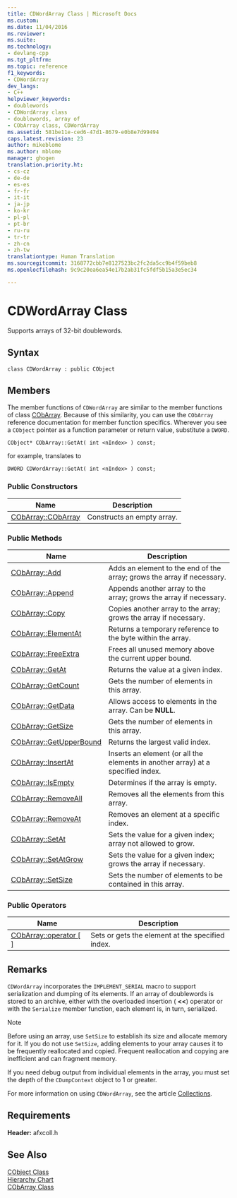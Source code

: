 ```yaml
---
title: CDWordArray Class | Microsoft Docs
ms.custom: 
ms.date: 11/04/2016
ms.reviewer: 
ms.suite: 
ms.technology:
- devlang-cpp
ms.tgt_pltfrm: 
ms.topic: reference
f1_keywords:
- CDWordArray
dev_langs:
- C++
helpviewer_keywords:
- doublewords
- CDWordArray class
- doublewords, array of
- CObArray class, CDWordArray
ms.assetid: 581be11e-ced6-47d1-8679-e0b8e7d99494
caps.latest.revision: 23
author: mikeblome
ms.author: mblome
manager: ghogen
translation.priority.ht:
- cs-cz
- de-de
- es-es
- fr-fr
- it-it
- ja-jp
- ko-kr
- pl-pl
- pt-br
- ru-ru
- tr-tr
- zh-cn
- zh-tw
translationtype: Human Translation
ms.sourcegitcommit: 3168772cbb7e8127523bc2fc2da5cc9b4f59beb8
ms.openlocfilehash: 9c9c20ea6ea54e17b2ab31fc5fdf5b15a3e5ec34

---
```

# CDWordArray Class
Supports arrays of 32-bit doublewords.  
  
## Syntax  
  
```  
class CDWordArray : public CObject  
```  
  
## Members  
 The member functions of `CDWordArray` are similar to the member functions of class [CObArray](../../mfc/reference/cobarray-class.md). Because of this similarity, you can use the `CObArray` reference documentation for member function specifics. Wherever you see a `CObject` pointer as a function parameter or return value, substitute a `DWORD`.  
  
 `CObject* CObArray::GetAt( int <nIndex> ) const;`  
  
 for example, translates to  
  
 `DWORD CDWordArray::GetAt( int <nIndex> ) const;`  
  
### Public Constructors  
  
|Name|Description|  
|----------|-----------------|  
|[CObArray::CObArray](../../mfc/reference/cobarray-class.md#cobarray__cobarray)|Constructs an empty array.|  
  
### Public Methods  
  
|Name|Description|  
|----------|-----------------|  
|[CObArray::Add](../../mfc/reference/cobarray-class.md#cobarray__add)|Adds an element to the end of the array; grows the array if necessary.|  
|[CObArray::Append](../../mfc/reference/cobarray-class.md#cobarray__append)|Appends another array to the array; grows the array if necessary.|  
|[CObArray::Copy](../../mfc/reference/cobarray-class.md#cobarray__copy)|Copies another array to the array; grows the array if necessary.|  
|[CObArray::ElementAt](../../mfc/reference/cobarray-class.md#cobarray__elementat)|Returns a temporary reference to the byte within the array.|  
|[CObArray::FreeExtra](../../mfc/reference/cobarray-class.md#cobarray__freeextra)|Frees all unused memory above the current upper bound.|  
|[CObArray::GetAt](../../mfc/reference/cobarray-class.md#cobarray__getat)|Returns the value at a given index.|  
|[CObArray::GetCount](../../mfc/reference/cobarray-class.md#cobarray__getcount)|Gets the number of elements in this array.|  
|[CObArray::GetData](../../mfc/reference/cobarray-class.md#cobarray__getdata)|Allows access to elements in the array. Can be **NULL**.|  
|[CObArray::GetSize](../../mfc/reference/cobarray-class.md#cobarray__getsize)|Gets the number of elements in this array.|  
|[CObArray::GetUpperBound](../../mfc/reference/cobarray-class.md#cobarray__getupperbound)|Returns the largest valid index.|  
|[CObArray::InsertAt](../../mfc/reference/cobarray-class.md#cobarray__insertat)|Inserts an element (or all the elements in another array) at a specified index.|  
|[CObArray::IsEmpty](../../mfc/reference/cobarray-class.md#cobarray__isempty)|Determines if the array is empty.|  
|[CObArray::RemoveAll](../../mfc/reference/cobarray-class.md#cobarray__removeall)|Removes all the elements from this array.|  
|[CObArray::RemoveAt](../../mfc/reference/cobarray-class.md#cobarray__removeat)|Removes an element at a specific index.|  
|[CObArray::SetAt](../../mfc/reference/cobarray-class.md#cobarray__setat)|Sets the value for a given index; array not allowed to grow.|  
|[CObArray::SetAtGrow](../../mfc/reference/cobarray-class.md#cobarray__setatgrow)|Sets the value for a given index; grows the array if necessary.|  
|[CObArray::SetSize](../../mfc/reference/cobarray-class.md#cobarray__setsize)|Sets the number of elements to be contained in this array.|  
  
### Public Operators  
  
|Name|Description|  
|----------|-----------------|  
|[CObArray::operator [ ]](../../mfc/reference/cobarray-class.md#cobarray__operator_at)|Sets or gets the element at the specified index.|  
  
## Remarks  
 `CDWordArray` incorporates the `IMPLEMENT_SERIAL` macro to support serialization and dumping of its elements. If an array of doublewords is stored to an archive, either with the overloaded insertion ( **<<**) operator or with the `Serialize` member function, each element is, in turn, serialized.  
  
> [!NOTE]
>  Before using an array, use `SetSize` to establish its size and allocate memory for it. If you do not use `SetSize`, adding elements to your array causes it to be frequently reallocated and copied. Frequent reallocation and copying are inefficient and can fragment memory.  
  
 If you need debug output from individual elements in the array, you must set the depth of the `CDumpContext` object to 1 or greater.  
  
 For more information on using `CDWordArray`, see the article [Collections](../../mfc/collections.md).  
  
## Requirements  
 **Header:** afxcoll.h  
  
## See Also  
 [CObject Class](../../mfc/reference/cobject-class.md)   
 [Hierarchy Chart](../../mfc/hierarchy-chart.md)   
 [CObArray Class](../../mfc/reference/cobarray-class.md)



<!--HONumber=Jan17_HO2-->


